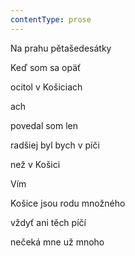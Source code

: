 ```yaml
---
contentType: prose
---
```


<section>

Na prahu pětašedesátky

Keď som sa opäť

ocitol v Košiciach

ach

povedal som len

radšiej byl bych v píči

než v Košici

Vím

Košice jsou rodu množného

vždyť ani těch píčí

nečeká mne už mnoho

</section>
